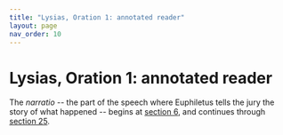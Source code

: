 ```yaml
---
title: "Lysias, Oration 1: annotated reader"
layout: page
nav_order: 10
---
```




# Lysias, Oration 1: annotated reader


The *narratio* -- the part of the speech where Euphiletus tells the jury the story of what happened -- begins at [section 6](./reader/1.6.html), and continues through [section 25](./reader/1.25.html).